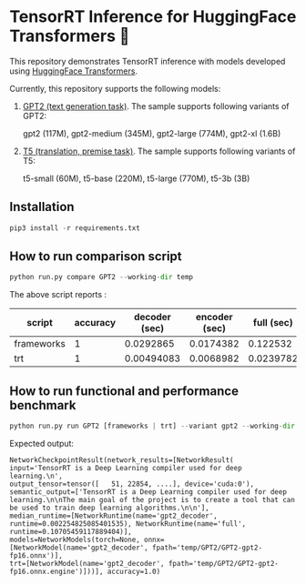 # TensorRT Inference for HuggingFace Transformers 🤗 

This repository demonstrates TensorRT inference with models developed using [HuggingFace Transformers](https://huggingface.co/transformers/).

Currently, this repository supports the following models:

1. [GPT2 (text generation task)](https://huggingface.co/transformers/model_doc/gpt2.html). The sample supports following variants of GPT2: 
    
    gpt2 (117M), gpt2-medium (345M), gpt2-large (774M), gpt2-xl (1.6B)

2. [T5 (translation, premise task)](https://huggingface.co/transformers/model_doc/t5.html). The sample supports following variants of T5:

    t5-small (60M), t5-base (220M), t5-large (770M), t5-3b (3B)



## Installation

```python
pip3 install -r requirements.txt
```

## How to run comparison script

```python
python run.py compare GPT2 --working-dir temp
```

The above script reports :

| script     | accuracy | decoder (sec) | encoder (sec) | full (sec) |
|------------|----------|---------------|---------------|------------|
| frameworks | 1        | 0.0292865     | 0.0174382     | 0.122532   |
| trt        | 1        | 0.00494083    | 0.0068982     | 0.0239782  |


## How to run functional and performance benchmark

```python
python run.py run GPT2 [frameworks | trt] --variant gpt2 --working-dir temp
```

Expected output:

```properties
NetworkCheckpointResult(network_results=[NetworkResult(
input='TensorRT is a Deep Learning compiler used for deep learning.\n', 
output_tensor=tensor([   51, 22854, ....], device='cuda:0'), 
semantic_output=['TensorRT is a Deep Learning compiler used for deep learning.\n\nThe main goal of the project is to create a tool that can be used to train deep learning algorithms.\n\n'], 
median_runtime=[NetworkRuntime(name='gpt2_decoder', runtime=0.002254825085401535), NetworkRuntime(name='full', runtime=0.10705459117889404)], 
models=NetworkModels(torch=None, onnx=[NetworkModel(name='gpt2_decoder', fpath='temp/GPT2/GPT2-gpt2-fp16.onnx')], 
trt=[NetworkModel(name='gpt2_decoder', fpath='temp/GPT2/GPT2-gpt2-fp16.onnx.engine')]))], accuracy=1.0)
```
